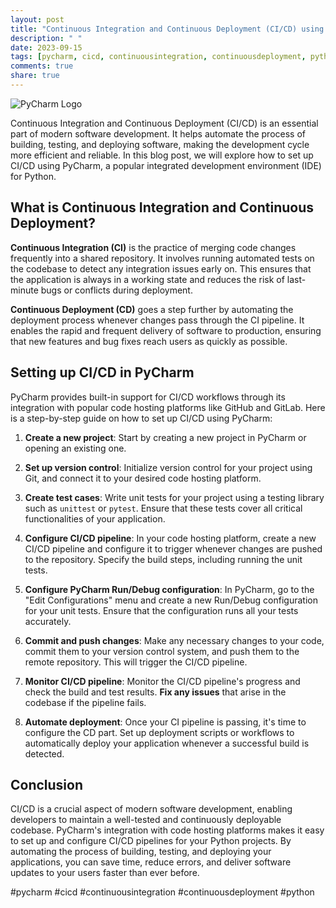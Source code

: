 ```yaml
---
layout: post
title: "Continuous Integration and Continuous Deployment (CI/CD) using PyCharm"
description: " "
date: 2023-09-15
tags: [pycharm, cicd, continuousintegration, continuousdeployment, python]
comments: true
share: true
---
```


![PyCharm Logo](https://www.jetbrains.com/pycharm/img/logo/pycharm_logo_400x400.svg)

Continuous Integration and Continuous Deployment (CI/CD) is an essential part of modern software development. It helps automate the process of building, testing, and deploying software, making the development cycle more efficient and reliable. In this blog post, we will explore how to set up CI/CD using PyCharm, a popular integrated development environment (IDE) for Python.

## What is Continuous Integration and Continuous Deployment?

**Continuous Integration (CI)** is the practice of merging code changes frequently into a shared repository. It involves running automated tests on the codebase to detect any integration issues early on. This ensures that the application is always in a working state and reduces the risk of last-minute bugs or conflicts during deployment.

**Continuous Deployment (CD)** goes a step further by automating the deployment process whenever changes pass through the CI pipeline. It enables the rapid and frequent delivery of software to production, ensuring that new features and bug fixes reach users as quickly as possible.

## Setting up CI/CD in PyCharm

PyCharm provides built-in support for CI/CD workflows through its integration with popular code hosting platforms like GitHub and GitLab. Here is a step-by-step guide on how to set up CI/CD using PyCharm:

1. **Create a new project**: Start by creating a new project in PyCharm or opening an existing one.

2. **Set up version control**: Initialize version control for your project using Git, and connect it to your desired code hosting platform.

3. **Create test cases**: Write unit tests for your project using a testing library such as `unittest` or `pytest`. Ensure that these tests cover all critical functionalities of your application.

4. **Configure CI/CD pipeline**: In your code hosting platform, create a new CI/CD pipeline and configure it to trigger whenever changes are pushed to the repository. Specify the build steps, including running the unit tests.

5. **Configure PyCharm Run/Debug configuration**: In PyCharm, go to the "Edit Configurations" menu and create a new Run/Debug configuration for your unit tests. Ensure that the configuration runs all your tests accurately.

6. **Commit and push changes**: Make any necessary changes to your code, commit them to your version control system, and push them to the remote repository. This will trigger the CI/CD pipeline.

7. **Monitor CI/CD pipeline**: Monitor the CI/CD pipeline's progress and check the build and test results. **Fix any issues** that arise in the codebase if the pipeline fails.

8. **Automate deployment**: Once your CI pipeline is passing, it's time to configure the CD part. Set up deployment scripts or workflows to automatically deploy your application whenever a successful build is detected.

## Conclusion

CI/CD is a crucial aspect of modern software development, enabling developers to maintain a well-tested and continuously deployable codebase. PyCharm's integration with code hosting platforms makes it easy to set up and configure CI/CD pipelines for your Python projects. By automating the process of building, testing, and deploying your applications, you can save time, reduce errors, and deliver software updates to your users faster than ever before.

#pycharm #cicd #continuousintegration #continuousdeployment #python